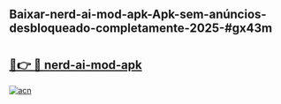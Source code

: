 ## Baixar-nerd-ai-mod-apk-Apk-sem-anúncios-desbloqueado-completamente-2025-#gx43m

# <h2><a href="https://ainizakaria.my?title=nerd-ai-mod-apk&ref=20M">🔗👉 🔴 nerd-ai-mod-apk</a></h2>

[![acn](https://github.com/user-attachments/assets/0f9c940e-d8b0-45ae-aac7-cd30a18b3e1c)](https://ainizakaria.my?title=nerd-ai-mod-apk&ref=20M)

